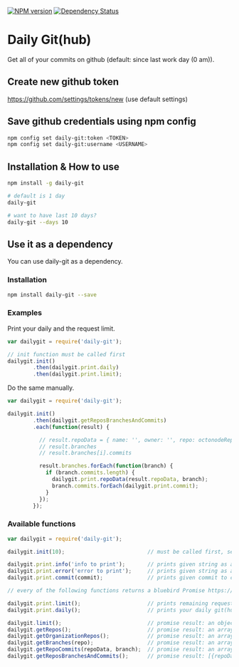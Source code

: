 [![NPM version](https://badge.fury.io/js/daily-git.svg)](http://badge.fury.io/js/daily-git)
[![Dependency Status](https://david-dm.org/schinkentanz/daily-git.svg)](https://david-dm.org/schinkentanz/daily-git)

# Daily Git(hub)
Get all of your commits on github (default: since last work day (0 am)).

## Create new github token
https://github.com/settings/tokens/new (use default settings)

## Save github credentials using npm config

```bash
npm config set daily-git:token <TOKEN>
npm config set daily-git:username <USERNAME>
```

## Installation & How to use
```bash
npm install -g daily-git

# default is 1 day
daily-git

# want to have last 10 days?
daily-git --days 10
```

## Use it as a dependency
You can use daily-git as a dependency.

### Installation
```bash
npm install daily-git --save
```

### Examples
Print your daily and the request limit.
```js
var dailygit = require('daily-git');

// init function must be called first
dailygit.init()
        .then(dailygit.print.daily)
        .then(dailygit.print.limit);
```

Do the same manually.
```js
var dailygit = require('daily-git');

dailygit.init()
        .then(dailygit.getReposBranchesAndCommits)
        .each(function(result) {

          // result.repoData = { name: '', owner: '', repo: octonodeRepo }
          // result.branches
          // result.branches[i].commits

          result.branches.forEach(function(branch) {
            if (branch.commits.length) {
              dailygit.print.repoData(result.repoData, branch);
              branch.commits.forEach(dailygit.print.commit);
            }
          });
        });
```

### Available functions
```js
var dailygit = require('daily-git');

dailygit.init(10);                          // must be called first, set days to 10

dailygit.print.info('info to print');       // prints given string as an info to console
dailygit.print.error('error to print');     // prints given string as an error to console
dailygit.print.commit(commit);              // prints given commit to console

// every of the following functions returns a bluebird Promise https://github.com/petkaantonov/bluebird/blob/master/API.md

dailygit.print.limit();                     // prints remaining requests count
dailygit.print.daily();                     // prints your daily git(hub)

dailygit.limit();                           // promise result: an object: { left: 5000, max: 5000 }
dailygit.getRepos();                        // promise result: an array of octnode repos, e.g. client.repo('pksunkara/octonode')
dailygit.getOrganizationRepos();            // promise result: an array of octonode repos, e.g. client.repo('pksunkara/octonode')
dailygit.getBranches(repo);                 // promise result: an array of branch objects: https://developer.github.com/v3/repos/#list-branches
dailygit.getRepoCommits(repoData, branch);  // promise result: an array of commit objects: https://developer.github.com/v3/repos/commits/#list-commits-on-a-repository
dailygit.getReposBranchesAndCommits();      // promise result: [{repoData: { name: '', owner: '', repo: octonodeRepo }, branches: [{ name: '', commits: [...] }] ...} ...]
```

